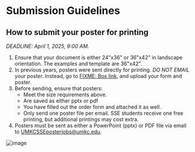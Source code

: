 # Submission Guidelines

## How to submit your poster for printing

*DEADLINE: April 1, 2025, 9:00 AM.*


1. Ensure that your document is either 24"x36" or 36"x42" in landscape orientation. The examples and template are 36"x42".
2. In previous years, posters were sent directly for printing. *DO NOT EMAIL* your poster. Instead, go to [FIXME: Box link](google.com), and upload your form and poster.
3. Before sending, ensure that posters:
   + Meet the size requirements above.
   + Are saved as either pptx or pdf
   + You have filled out the order form and attached it as well.
   + Only send one poster file per email.  SSE students receive one free printing, but additional printings may cost extra.
1. Posters must be sent as either a PowerPoint (pptx) or PDF file via email to [UMKCSSEposterjobs@umkc.edu](UMKCSSEposterjobs@umkc.edu).

![image](https://github.com/user-attachments/assets/bf780b63-26ff-4a59-bd25-089ab3207786)

